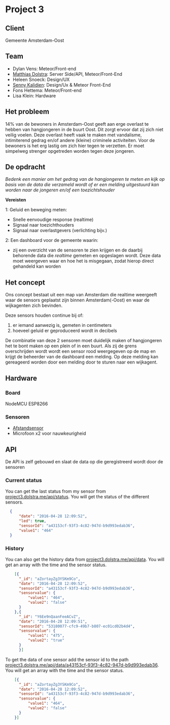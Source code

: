 # Project 3

## Client
Gemeente Amsterdam-Oost

## Team
- Dylan Vens: Meteor/Front-end
- [Matthias Dolstra](http://dolstra/me): Server Side/API, Meteor/Front-End
- Heleen Snoeck: Design/UX
- [Senny Kalidien](http://directzichtbaar.nl): Design/Ux & Meteor Front-End
- Fons Hettema: Meteor/Front-end
- Lisa Klein: Hardware

## Het probleem
14% van de bewoners in Amsterdam-Oost geeft aan erge overlast te hebben van  hangjongeren in de buurt Oost. Dit zorgt ervoor dat zij zich niet veilig voelen. Deze overlast heeft vaak te maken met vandalisme, intimiterend gedrag en/of andere (kleine) criminele activiteiten. Voor de bewoners is het erg lastig om zich hier tegen te verzetten. Er moet simpelweg strenger opgetreden worden tegen deze jongeren.


## De opdracht
*Bedenk een manier om het gedrag van de hangjongeren te meten en kijk op basis van de data die verzameld wordt of er een melding uitgestuurd kan worden naar de jongeren en/of een toezichtshouder*

**Vereisten**

1: Geluid en beweging meten:
- Snelle eenvoudige response (realtime)
- Signaal naar toezichthouders
- Signaal naar overlastgevers (verlichting bijv.)

2: Een dashboard voor de gemeente waarin:
- zij een overzicht van de sensoren te zien krijgen en de daarbij behorende data die *realtime* gemeten en opgeslagen wordt. Deze data moet weergeven waar en hoe het is misgegaan, zodat hierop direct gehandeld kan worden


## Het concept
Ons concept bestaat uit een map van Amsterdam die realtime weergeeft waar de sensors geplaatst zijn binnen Amsterdam(-Oost) en waar de wijkagenten zich bevinden.

Deze sensors houden continue bij of:
1. er iemand aanwezig is, gemeten in centimeters
2. hoeveel geluid er geproduceerd wordt in decibels

De combinatie van deze 2 sensoren moet duidelijk maken of hangjongeren het te bont maken op een plein of in een buurt. Als zij de grens overschrijden wordt wordt een sensor rood weergegeven op de map en krijgt de beheerder van de dashboard een melding. Op deze melding kan gereageerd worden door een melding door te sturen naar een wijkagent.


## Hardware

### Board
NodeMCU ESP8266

### Sensoren
- [Afstandsensor](http://www.hackerstore.nl/Artikel/95)
- Microfoon x2 voor nauwkeurigheid

## API
De API is zelf gebouwd en slaat de data op die geregistreerd wordt door de sensoren

### Current status
You can get the last status from my sensor from [project3.dolstra.me/api/status](http://project3.dolstra.me/api/status/). You will get the status of the different sensors.

```json
  {
      "date": "2016-04-28 12:09:52",
      "led": true,
      "sensorId": "a43153cf-93f3-4c82-947d-b9d993edab36",
      "value1": "464"
  }
```

### History

You can also get the history data from [project3.dolstra.me/api/data](http://project3.dolstra.me/api/data). You will get an array with the time and the sensor status.

```json
    [{
      "_id": "aZortayZg3YSKm9Co",
      "date": "2016-04-28 12:09:52",
      "sensorId": "a43153cf-93f3-4c82-947d-b9d993edab36",
      "sensorvalue": {
          "value1": "464",
          "value2": "false"
      }       
    },{
      "_id": "Y6Ee9nQaanFeeACvZ",
      "date": "2016-04-28 12:09:51",
      "sensorId": "53180077-cfc9-49b7-b807-ec01cd02b4d4",
      "sensorvalue": {
          "value1": "475",
          "value2": "true"
      }
      }]
```

To get the data of one sensor add the sensor id to the path [project3.dolstra.me/api/data/a43153cf-93f3-4c82-947d-b9d993edab36](http://project3.dolstra.me/api/data/a43153cf-93f3-4c82-947d-b9d993edab36). You will get an array with the time and the sensor status.

```json
    [{
      "_id": "aZortayZg3YSKm9Co",
      "date": "2016-04-28 12:09:52",
      "sensorId": "a43153cf-93f3-4c82-947d-b9d993edab36",
      "sensorvalue": {
          "value1": "464",
          "value2": "false"
      }       
    }]
```
